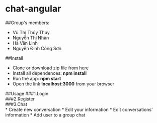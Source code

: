 # chat-angular 

##Group's members: 
  * Vũ Thị Thúy Thúy  
  * Nguyễn Thị Nhàn  
  * Hà Văn Linh  
  * Nguyễn Đình Công Sơn  
  
##Install 
  * Clone or download zip file from [here](https://github.com/nhannt97hy/chat-angular)  
  * Install all dependences: **npm install**
  * Run the app: **npm start**
  * Open the link **localhost:3000** from your browser   

##Usage
  ###1.Login  
  ###2.Register  
  ###3.Chat  
    * Create new conversation
    * Edit your information
    * Edit conversations' information
    * Add user to a group chat
 


